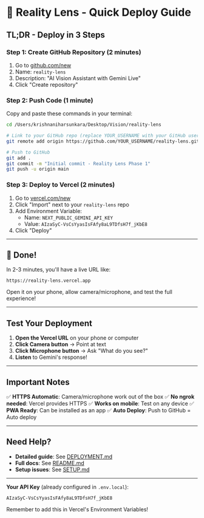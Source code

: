 # 🚀 Reality Lens - Quick Deploy Guide

## TL;DR - Deploy in 3 Steps

### Step 1: Create GitHub Repository (2 minutes)
1. Go to [github.com/new](https://github.com/new)
2. Name: `reality-lens`
3. Description: "AI Vision Assistant with Gemini Live"
4. Click "Create repository"

### Step 2: Push Code (1 minute)
Copy and paste these commands in your terminal:

```bash
cd /Users/krishnaniharsunkara/Desktop/Vision/reality-lens

# Link to your GitHub repo (replace YOUR_USERNAME with your GitHub username)
git remote add origin https://github.com/YOUR_USERNAME/reality-lens.git

# Push to GitHub
git add .
git commit -m "Initial commit - Reality Lens Phase 1"
git push -u origin main
```

### Step 3: Deploy to Vercel (2 minutes)
1. Go to [vercel.com/new](https://vercel.com/new)
2. Click "Import" next to your `reality-lens` repo
3. Add Environment Variable:
   - Name: `NEXT_PUBLIC_GEMINI_API_KEY`
   - Value: `AIzaSyC-VsCsYyasIsFAfy8aL9TDfsH7f_jKbE8`
4. Click "Deploy"

---

## 🎉 Done!

In 2-3 minutes, you'll have a live URL like:
```
https://reality-lens.vercel.app
```

Open it on your phone, allow camera/microphone, and test the full experience!

---

## Test Your Deployment

1. **Open the Vercel URL** on your phone or computer
2. **Click Camera button** → Point at text
3. **Click Microphone button** → Ask "What do you see?"
4. **Listen** to Gemini's response!

---

## Important Notes

✅ **HTTPS Automatic**: Camera/microphone work out of the box
✅ **No ngrok needed**: Vercel provides HTTPS
✅ **Works on mobile**: Test on any device
✅ **PWA Ready**: Can be installed as an app
✅ **Auto Deploy**: Push to GitHub = Auto deploy

---

## Need Help?

- **Detailed guide**: See [DEPLOYMENT.md](./DEPLOYMENT.md)
- **Full docs**: See [README.md](./README.md)
- **Setup issues**: See [SETUP.md](./SETUP.md)

---

**Your API Key** (already configured in `.env.local`):
```
AIzaSyC-VsCsYyasIsFAfy8aL9TDfsH7f_jKbE8
```

Remember to add this in Vercel's Environment Variables!
